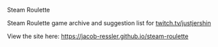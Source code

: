 Steam Roulette

Steam Roulette game archive and suggestion list for [twitch.tv/justjershin](https://twitch.tv/justjershin)

View the site here:
https://jacob-ressler.github.io/steam-roulette

